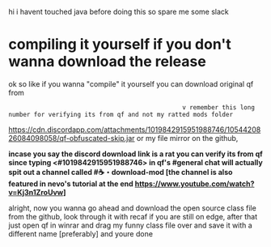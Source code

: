 hi i havent touched java before doing this so spare me some slack

# compiling it yourself if you don't wanna download the release
ok so like if you wanna "compile" it yourself you can download original qf from
          
                                                    v remember this long number for verifying its from qf and not my ratted mods folder
https://cdn.discordapp.com/attachments/1019842915951988746/1054420826084098058/qf-obfuscated-skip.jar or my file mirror on the github, 

**incase you say the discord download link is a rat you can verify its from qf since typing <#1019842915951988746> in qf's #general chat will actually spit out a channel called #☕・download-mod [the channel is also featured in nevo's tutorial at the end https://www.youtube.com/watch?v=Kj3n1ZroUvw]**

alright, now you wanna go ahead and download the open source class file from the github, look through it with recaf if you are 
still on edge, after that just open qf in winrar and drag my funny class file over and save it with a different name [preferably] and youre done
